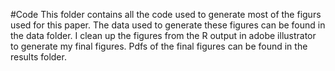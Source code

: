 #Code 
This folder contains all the code used to generate most of the figurs used for this paper. The data used to generate these figures can be found in the data folder. 
 I clean up the figures from the R output in adobe illustrator to generate my final figures. Pdfs of the final figures can be found in the results folder. 
